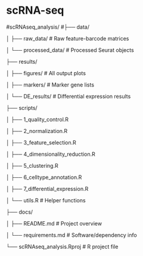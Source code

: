 # scRNA-seq
#scRNAseq_analysis/
#├── data/  
 
  │   ├── raw_data/          # Raw feature-barcode matrices
  
  │   └── processed_data/    # Processed Seurat objects
  
  ├── results/
  
  │   ├── figures/           # All output plots
  
  │   ├── markers/           # Marker gene lists
  
  │   └── DE_results/        # Differential expression results
  
  ├── scripts/
  
  │   ├── 1_quality_control.R
  
  │   ├── 2_normalization.R
  
  │   ├── 3_feature_selection.R
  
  
  │   ├── 4_dimensionality_reduction.R
  
  │   ├── 5_clustering.R
  
  │   ├── 6_celltype_annotation.R
  
  │   ├── 7_differential_expression.R
  
  │   └── utils.R            # Helper functions
  
  ├── docs/
  
  │   ├── README.md          # Project overview
  
  │   └── requirements.md     # Software/dependency info
  
  └── scRNAseq_analysis.Rproj # R project file
